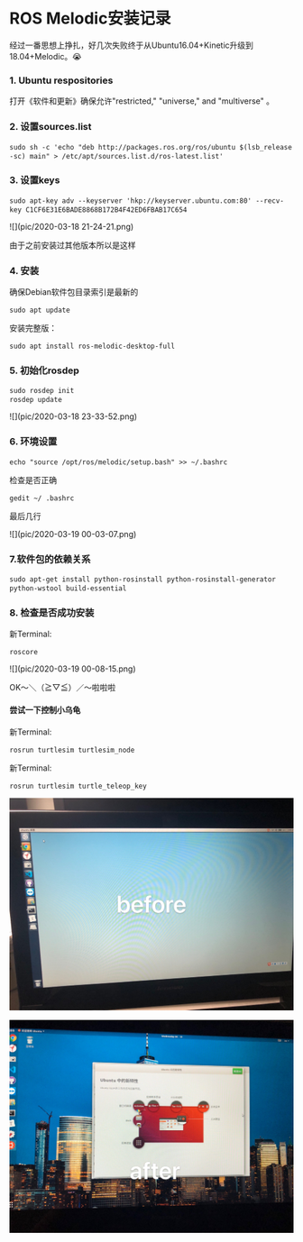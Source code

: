 # ROS Melodic安装记录

经过一番思想上挣扎，好几次失败终于从Ubuntu16.04+Kinetic升级到18.04+Melodic。😭️

### 1. Ubuntu respositories

打开《软件和更新》确保允许"restricted," "universe," and "multiverse" 。

### 2. 设置sources.list

```shell
sudo sh -c 'echo "deb http://packages.ros.org/ros/ubuntu $(lsb_release -sc) main" > /etc/apt/sources.list.d/ros-latest.list'
```

### 3. 设置keys

```shell
sudo apt-key adv --keyserver 'hkp://keyserver.ubuntu.com:80' --recv-key C1CF6E31E6BADE8868B172B4F42ED6FBAB17C654
```

![](pic/2020-03-18 21-24-21.png)

由于之前安装过其他版本所以是这样

### 4. 安装

确保Debian软件包目录索引是最新的

```shell
sudo apt update
```

安装完整版：

```shell
sudo apt install ros-melodic-desktop-full
```

### 5. 初始化rosdep

```shell
sudo rosdep init
rosdep update
```

![](pic/2020-03-18 23-33-52.png)

### 6. 环境设置

```shell
echo "source /opt/ros/melodic/setup.bash" >> ~/.bashrc
```

检查是否正确

```shell
gedit ~/ .bashrc
```

最后几行

![](pic/2020-03-19 00-03-07.png)

### 7.软件包的依赖关系

```shell
sudo apt-get install python-rosinstall python-rosinstall-generator python-wstool build-essential
```

### 8. 检查是否成功安装

新Terminal:

```shell
roscore
```

![](pic/2020-03-19 00-08-15.png)

OK～＼（≧▽≦）／～啦啦啦

#### 尝试一下控制小乌龟

新Terminal:

```shell
rosrun turtlesim turtlesim_node
```

新Terminal:

```shell
rosrun turtlesim turtle_teleop_key
```

![IMG_6442](pic/IMG_6442.JPG)

![IMG_6443](pic/IMG_6443.JPG)

